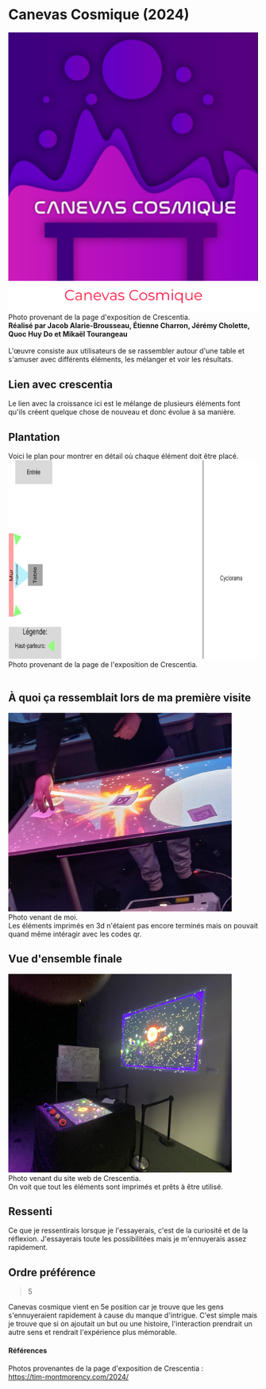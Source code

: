 # Canevas Cosmique (2024)
![photo](media/affiche_expo_canevas_cosmique.png) <br>
Photo provenant de la page d'exposition de Crescentia. <br>
**Réalisé par Jacob Alarie-Brousseau, Étienne Charron, Jérémy Cholette, Quoc Huy Do et 
Mikaël Tourangeau** <br>
<br>
L'œuvre consiste aux utilisateurs de se rassembler autour d'une table et s'amuser avec
différents éléments, les mélanger et voir les résultats. 
## Lien avec crescentia
Le lien avec la croissance ici est le mélange de plusieurs éléments font qu'ils créent
quelque chose de nouveau et donc évolue à sa manière.
## Plantation 
Voici le plan pour montrer en détail où chaque élément doit être placé. <br>
<img src="media/plantation_canevas_cosmique.png" width="700" height="400"> <br>
Photo provenant de la page de l'exposition de Crescentia. <br>
<br>
## À quoi ça ressemblait lors de ma première visite
<img src="media/vue_debut_canevas_cosmique.jpg" width="450" height="400"> <br>
Photo venant de moi. <br>
Les éléments imprimés en 3d n'étaient pas encore terminés mais on pouvait quand
même intéragir avec les codes qr.
<br>
## Vue d'ensemble finale
<img src="media/vue_ensemble_finale_canevas_cosmique.jpg" width="450" height="400"> <br>
Photo venant du site web de Crescentia. <br>
On voit que tout les éléments sont imprimés et prêts à être utilisé.
## Ressenti
Ce que je ressentirais lorsque je l'essayerais, c'est de la curiosité et de la
réflexion. J'essayerais toute les possibilitées mais je m'ennuyerais assez
rapidement.
## Ordre préférence
> 5 <br>
>
Canevas cosmique vient en 5e position car je trouve que les gens s'ennuyeraient
rapidement à cause du manque d'intrigue. C'est simple mais je trouve que si on
ajoutait un but ou une histoire, l'interaction prendrait un autre sens et rendrait
l'expérience plus mémorable. 
#### Références
Photos provenantes de la page d'exposition de Crescentia : </br>
https://tim-montmorency.com/2024/ <br>
